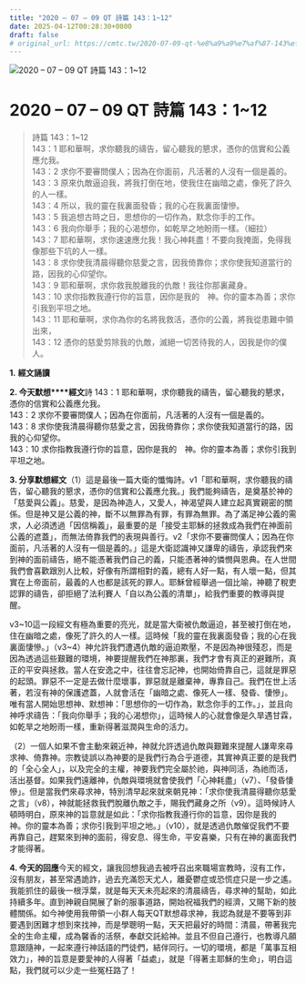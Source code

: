 ```yaml
---
title: "2020 – 07 – 09 QT 詩篇 143：1~12"
date: 2025-04-12T00:28:30+0800
draft: false
# original_url: https://cmtc.tw/2020-07-09-qt-%e8%a9%a9%e7%af%87-143%ef%bc%9a112
---
```


![2020 – 07 – 09 QT 詩篇 143：1\~12](/images/qt.jpg   "2020 – 07 – 09 QT 詩篇 143：1\~12")

# 2020 – 07 – 09 QT 詩篇 143：1\~12

> 詩篇 143：1\~12  
> 143：1 耶和華啊，求你聽我的禱告，留心聽我的懇求，憑你的信實和公義應允我。  
> 143：2 求你不要審問僕人；因為在你面前，凡活著的人沒有一個是義的。  
> 143：3 原來仇敵逼迫我，將我打倒在地，使我住在幽暗之處，像死了許久的人一樣。  
> 143：4 所以，我的靈在我裏面發昏；我的心在我裏面悽慘。  
> 143：5 我追想古時之日，思想你的一切作為，默念你手的工作。  
> 143：6 我向你舉手；我的心渴想你，如乾旱之地盼雨一樣。（細拉）  
> 143：7 耶和華啊，求你速速應允我！我心神耗盡！不要向我掩面，免得我像那些下坑的人一樣。  
> 143：8 求你使我清晨得聽你慈愛之言，因我倚靠你；求你使我知道當行的路，因我的心仰望你。  
> 143：9 耶和華啊，求你救我脫離我的仇敵！我往你那裏藏身。  
> 143：10 求你指教我遵行你的旨意，因你是我的　神。你的靈本為善；求你引我到平坦之地。  
> 143：11 耶和華啊，求你為你的名將我救活，憑你的公義，將我從患難中領出來，  
> 143：12 憑你的慈愛剪除我的仇敵，滅絕一切苦待我的人，因我是你的僕人。

**1.** **經文誦讀**

**2. 今天默想****經文**詩 143：1 耶和華啊，求你聽我的禱告，留心聽我的懇求，憑你的信實和公義應允我。  
143：2 求你不要審問僕人；因為在你面前，凡活著的人沒有一個是義的。  
143：8 求你使我清晨得聽你慈愛之言，因我倚靠你；求你使我知道當行的路，因我的心仰望你。  
143：10 求你指教我遵行你的旨意，因你是我的　神。你的靈本為善；求你引我到平坦之地。

**3. 分享默想經文**（1）這是最後一篇大衛的懺悔詩。v1「耶和華啊，求你聽我的禱告，留心聽我的懇求，憑你的信實和公義應允我。」我們能夠禱告，是奠基於神的「慈愛與公義」。慈愛，是因為神造人，又愛人，神渴望與人建立起真實親密的關係。但是神又是公義的神，斷不以無罪為有罪，有罪為無罪。為了滿足神公義的需求，人必須透過「因信稱義」，最重要的是「接受主耶穌的拯救成為我們在神面前公義的遮蓋」，而無法倚靠我們的表現與善行。v2「求你不要審問僕人；因為在你面前，凡活著的人沒有一個是義的。」這是大衛認識神又謙卑的禱告，承認我們來到神的面前禱告，絕不能憑著我們自己的義，只能憑著神的憐憫與恩典。在人世間我們會喜歡跟別人比較，好像有所謂相對的義，總有人好一點，有人壞一點，但其實在上帝面前，最義的人也都是該死的罪人。耶穌曾經舉過一個比喻，神聽了稅吏認罪的禱告，卻拒絕了法利賽人「自以為公義的清單」，給我們重要的教導與提醒。

v3\~10這一段經文有極為重要的亮光，就是當大衛被仇敵逼迫，甚至被打倒在地，住在幽暗之處，像死了許久的人一樣。這時候「我的靈在我裏面發昏；我的心在我裏面悽慘。」（v3\~4）神允許我們遭遇仇敵的逼迫欺壓，不是因為神很殘忍，而是因為透過這些艱難的環境，神要提醒我們在神那裏，我們才會有真正的避難所，真正的平安與拯救。當人在安逸之中，往往會忘記神，也開始倚靠自己，這就是罪惡的起頭。罪惡不一定是去做什麼壞事，罪惡就是離棄神，專靠自己。我們在世上活著，若沒有神的保護遮蓋，人就會活在「幽暗之處、像死人一樣、發昏、悽慘」。唯有當人開始思想神、默想神：「思想你的一切作為，默念你手的工作。」，並且向神呼求禱告：「我向你舉手；我的心渴想你」，這時候人的心就會像是久旱遇甘霖，如乾旱之地盼雨一樣，重新得著滋潤與生命的活力。

（2）一個人如果不會主動來親近神，神就允許透過仇敵與艱難來提醒人謙卑來尋求神、倚靠神。宗教徒誤以為神要的是我們行為合乎道德，其實神真正要的是我們的「全心全人」，以及完全的主權，神要我們完全屬於祂，與神同活，為祂而活，活出基督。如果我們遠離神，仇敵與環境就會使我們「心神耗盡」（v7）、「發昏悽慘」。但是當我們來尋求神，特別清早起來就來朝見神：「求你使我清晨得聽你慈愛之言」（v8），神就能拯救我們脫離仇敵之手，賜我們藏身之所（v9）。這時候詩人頓時明白，原來神的旨意就是如此：「求你指教我遵行你的旨意，因你是我的　神。你的靈本為善；求你引我到平坦之地。」（v10），就是透過仇敵催促我們不要再靠自己，趕緊來到神的面前，得安息、得生命，平安喜樂，只有在神的裏面我們才能得著。

**4. 今天的回應**今天的經文，讓我回想我過去被呼召出來職場宣教時，沒有工作，沒有朋友，甚至常遇詭詐，過去充滿怨天尤人，離憂鬱症或恐慌症只是一步之遙。我能抓住的最後一根浮葉，就是每天天未亮起來的清晨禱告，尋求神的幫助，如此持續多年。直到神親自開展了新的服事道路，開始祝福我們的經濟，又賜下新的肢體關係。如今神使用我帶領一小群人每天QT默想尋求神，我認為就是不要等到非要遇到困難才想到來找神，而是學聰明一點，天天把最好的時間：清晨，帶著我完全的生命主權，成為馨香的活祭，奉獻交託給神。並且不但自己遵行，也教導凡願意跟隨神，一起來遵行神話語的門徒們，結伴同行。一切的環境，都是「萬事互相效力」，神的旨意是要愛神的人得著「益處」，就是「得著主耶穌的生命」，明白這點，我們就可以少走一些冤枉路了！